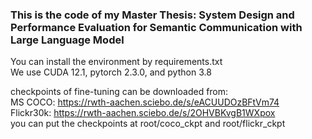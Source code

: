 ### This is the code of my Master Thesis: System Design and Performance Evaluation for Semantic Communication with Large Language Model
You can install the environment by requirements.txt  
We use CUDA 12.1, pytorch 2.3.0, and python 3.8  


checkpoints of fine-tuning can be downloaded from:  
MS COCO: https://rwth-aachen.sciebo.de/s/eACUUDOzBFtVm74  
Flickr30k: https://rwth-aachen.sciebo.de/s/2OHVBKvgB1WXpox  
you can put the checkpoints at root/coco_ckpt and root/flickr_ckpt  
 
